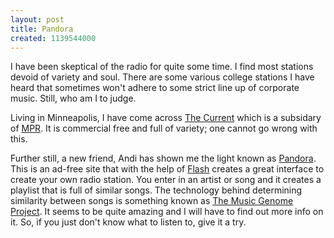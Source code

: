 ```yaml
---
layout: post
title: Pandora
created: 1139544000
---
```


I have been skeptical of the radio for quite some time. I find most stations devoid of variety and soul. There are some various college stations I have heard that sometimes won't adhere to some strict line up of corporate music. Still, who am I to judge.

Living in Minneapolis, I have come across [The Current](http://minnesota.publicradio.org/radio/services/the_current/ "MPR: The Current") which is a subsidary of [MPR](http://minnesota.publicradio.org/ "Minnesota Public Radio"). It is commercial free and full of variety; one cannot go wrong with this.

Further still, a new friend, Andi has shown me the light known as [Pandora](http://www.pandora.com/ "Pandora"). This is an ad-free site that with the help of [Flash](http://www.macromedia.com/shockwave/download/ "Macromedia Flash") creates a great interface to create your own radio station. You enter in an artist or song and it creates a playlist that is full of similar songs. The technology behind determining similarity between songs is something known as [The Music Genome Project](http://www.pandora.com/mgp.shtml "The Music Genome Project"). It seems to be quite amazing and I will have to find out more info on it. So, if you just don't know what to listen to, give it a try.

